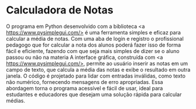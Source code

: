 # Calculadora de Notas
 O programa em Python desenvolvido com a biblioteca <a https://www.pysimplegui.com/> é uma ferramenta simples e eficaz para calcular a média de notas. 
Com uma aba de login e registro o profissional pedagogo que for calcular a nota dos alunos poderá fazer isso de forma fácil e eficiente, fazendo com que seja mais simples de dizer se o aluno passou ou não na materia
A interface gráfica, construída com <a https://www.pysimplegui.com/>, permite ao usuário inserir as notas em um campo de texto, que calcula a média das notas e exibe o resultado em outra janela. O código é projetado para lidar com entradas inválidas, como texto não numérico, fornecendo mensagens de erro apropriadas. Essa abordagem torna o programa acessível e fácil de usar, ideal para estudantes e educadores que desejam uma solução rápida para calcular médias.

